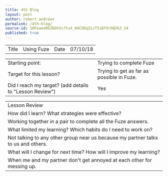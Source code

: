 ```yaml
---
title: 4th Blog
layout: post
author: robert.andrews
permalink: /4th-blog/
source-id: 1OFeaeeRbZ8OV2s7tuX_6OCOQqZizT5sBfOrDQVkZ_V4
published: true
---
```

<table>
  <tr>
    <td>Title</td>
    <td>Using Fuze</td>
    <td>Date</td>
    <td>07/10/18</td>
  </tr>
</table>


<table>
  <tr>
    <td>Starting point:</td>
    <td>Trying to complete Fuze</td>
  </tr>
  <tr>
    <td>Target for this lesson?</td>
    <td>Trying to get as far as possible in Fuze.</td>
  </tr>
  <tr>
    <td>Did I reach my target? 
(add details to "Lesson Review")</td>
    <td> Yes </td>
  </tr>
</table>


<table>
  <tr>
    <td>Lesson Review</td>
  </tr>
  <tr>
    <td>How did I learn? What strategies were effective? </td>
  </tr>
  <tr>
    <td>Working together in a pair to complete all the Fuze answers.</td>
  </tr>
  <tr>
    <td>What limited my learning? Which habits do I need to work on? </td>
  </tr>
  <tr>
    <td>Not talking to any other group near us because my partner talks to us and others.</td>
  </tr>
  <tr>
    <td>What will I change for next time? How will I improve my learning?</td>
  </tr>
  <tr>
    <td>When me and my partner don't get annoyed at each other for messing up.</td>
  </tr>
</table>


